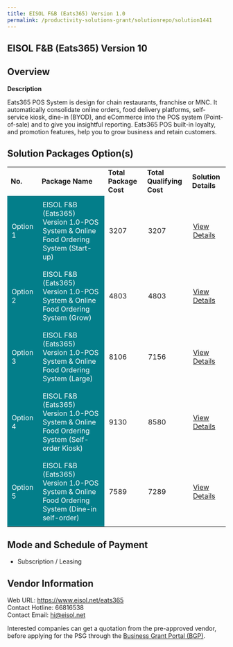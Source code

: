 ```yaml
---
title: EISOL F&B (Eats365) Version 1.0
permalink: /productivity-solutions-grant/solutionrepo/solution1441
---
```


## EISOL F&B (Eats365) Version 10

## Overview

**Description**

Eats365 POS System is design for chain restaurants, franchise or MNC. It automatically consolidate online orders, food delivery platforms, self-service kiosk, dine-in (BYOD), and eCommerce into the POS system (Point-of-sale) and to give you insightful reporting. Eats365 POS built-in loyalty, and promotion features, help you to grow business and retain customers.

## Solution Packages Option(s)

<table>
<tr>
<td><b>No.</b></td>
<td><b>Package Name</b></td>
<td><b>Total Package Cost</b></td>
<td><b>Total Qualifying Cost</b></td>
<td><b>Solution Details</b></td>
</tr>
<tr>
<td style='padding: 10px; background-color: #037E8A; color: #FFFFFF;'>Option 1</td>
<td style='padding: 10px; background-color: #037E8A; color: #FFFFFF;'>EISOL F&B (Eats365) Version 1.0-POS System & Online Food Ordering System (Start-up)</td>
<td style='padding: 10px;'>3207</td>
<td style='padding: 10px;'>3207</td>
<td style='padding: 10px;'><a href='https://www.gobusiness.gov.sg/images/psg/Desensitised_EISOL_20200077_Annex_3_Part_1.pdf' target='_blank'>View Details</a></td>
</tr>
<tr>
<td style='padding: 10px; background-color: #037E8A; color: #FFFFFF;'>Option 2</td>
<td style='padding: 10px; background-color: #037E8A; color: #FFFFFF;'>EISOL F&B (Eats365) Version 1.0-POS System & Online Food Ordering System (Grow)</td>
<td style='padding: 10px;'>4803</td>
<td style='padding: 10px;'>4803</td>
<td style='padding: 10px;'><a href='https://www.gobusiness.gov.sg/images/psg/Desensitised_EISOL_20200077_Annex_3_Part_2.pdf' target='_blank'>View Details</a></td>
</tr>
<tr>
<td style='padding: 10px; background-color: #037E8A; color: #FFFFFF;'>Option 3</td>
<td style='padding: 10px; background-color: #037E8A; color: #FFFFFF;'>EISOL F&B (Eats365) Version 1.0-POS System & Online Food Ordering System (Large)</td>
<td style='padding: 10px;'>8106</td>
<td style='padding: 10px;'>7156</td>
<td style='padding: 10px;'><a href='https://www.gobusiness.gov.sg/images/psg/Desensitised_EISOL_20200077_Annex_3_Part_3.pdf' target='_blank'>View Details</a></td>
</tr>
<tr>
<td style='padding: 10px; background-color: #037E8A; color: #FFFFFF;'>Option 4</td>
<td style='padding: 10px; background-color: #037E8A; color: #FFFFFF;'>EISOL F&B (Eats365) Version 1.0-POS System & Online Food Ordering System (Self-order Kiosk)</td>
<td style='padding: 10px;'>9130</td>
<td style='padding: 10px;'>8580</td>
<td style='padding: 10px;'><a href='https://www.gobusiness.gov.sg/images/psg/Desensitised_EISOL_20200077_Annex_3_Part_4.pdf' target='_blank'>View Details</a></td>
</tr>
<tr>
<td style='padding: 10px; background-color: #037E8A; color: #FFFFFF;'>Option 5</td>
<td style='padding: 10px; background-color: #037E8A; color: #FFFFFF;'>EISOL F&B (Eats365) Version 1.0-POS System & Online Food Ordering System (Dine-in self-order)</td>
<td style='padding: 10px;'>7589</td>
<td style='padding: 10px;'>7289</td>
<td style='padding: 10px;'><a href='https://www.gobusiness.gov.sg/images/psg/Desensitised_EISOL_20200077_Annex_3_Part_5.pdf' target='_blank'>View Details</a></td>
</tr>
</table>

## Mode and Schedule of Payment

 - Subscription / Leasing

## Vendor Information

 Web URL: https://www.eisol.net/eats365 <br>Contact Hotline: 66816538 <br>Contact Email: hi@eisol.net <br>

Interested companies can get a quotation from the pre-approved vendor, before applying for the PSG through the <a href='https://www.businessgrants.gov.sg/' target='_blank' rel='noopener'>Business Grant Portal (BGP)</a>.

<script src="/jquery/resize-tables.js"></script>
